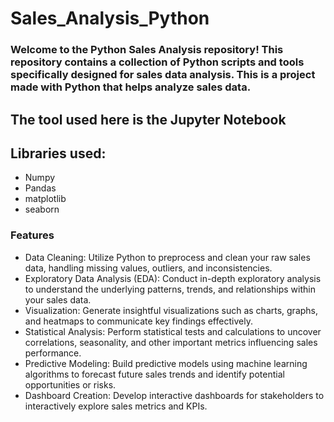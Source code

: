 # Sales_Analysis_Python

### Welcome to the Python Sales Analysis repository! This repository contains a collection of Python scripts and tools specifically designed for sales data analysis. This is a project made with Python that helps analyze sales data. 

## The tool used here is the Jupyter Notebook

## Libraries used:
* Numpy
* Pandas
* matplotlib
* seaborn

### Features
* Data Cleaning: Utilize Python to preprocess and clean your raw sales data, handling missing values, outliers, and inconsistencies.
* Exploratory Data Analysis (EDA): Conduct in-depth exploratory analysis to understand the underlying patterns, trends, and relationships within your sales data.
* Visualization: Generate insightful visualizations such as charts, graphs, and heatmaps to communicate key findings effectively.
* Statistical Analysis: Perform statistical tests and calculations to uncover correlations, seasonality, and other important metrics influencing sales performance.
* Predictive Modeling: Build predictive models using machine learning algorithms to forecast future sales trends and identify potential opportunities or risks.
* Dashboard Creation: Develop interactive dashboards for stakeholders to interactively explore sales metrics and KPIs.
